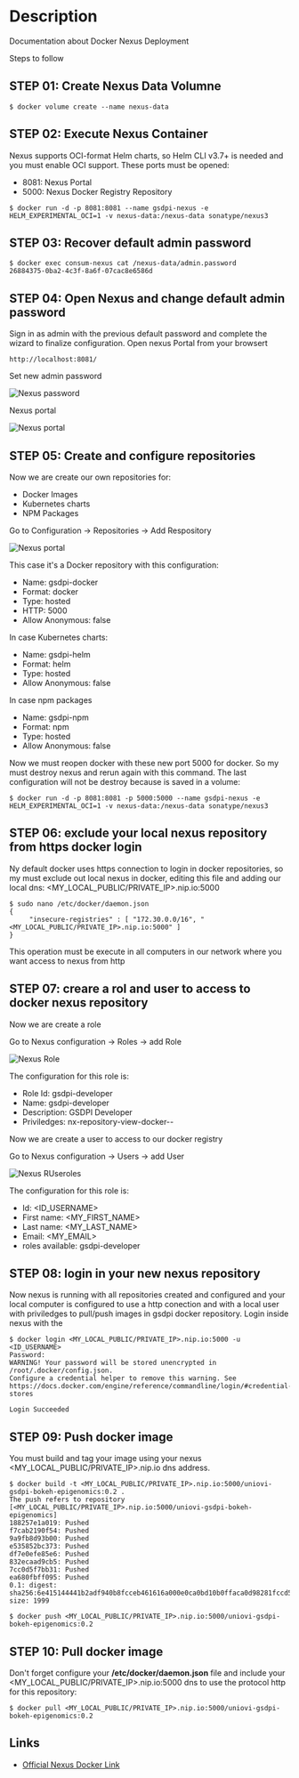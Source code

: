 # Description
Documentation about Docker Nexus Deployment

Steps to follow 

## STEP 01: Create Nexus Data Volumne

```
$ docker volume create --name nexus-data
```

## STEP 02: Execute Nexus Container

Nexus supports OCI-format Helm charts, so Helm CLI v3.7+ is needed and you must enable OCI support.
These ports must be opened:

- 8081: Nexus Portal
- 5000: Nexus Docker Registry Repository
  
```
$ docker run -d -p 8081:8081 --name gsdpi-nexus -e HELM_EXPERIMENTAL_OCI=1 -v nexus-data:/nexus-data sonatype/nexus3
```

## STEP 03: Recover default admin password

```
$ docker exec consum-nexus cat /nexus-data/admin.password
26884375-0ba2-4c3f-8a6f-07cac8e6586d
```

## STEP 04: Open Nexus and change default admin password

Sign in as admin with the previous default password and complete the wizard to finalize configuration. Open nexus Portal from your browsert

```
http://localhost:8081/
```

Set new admin password

![Nexus password](./images/nexus-new-password.png "Nexus password")

Nexus portal

![Nexus portal](./images/nexus-access.png "Nexus portal")

## STEP 05: Create and configure repositories

Now we are create our own repositories for:

- Docker Images
- Kubernetes charts
- NPM Packages

Go to Configuration -> Repositories -> Add Respository

![Nexus portal](./images/nexus-repository.png "Nexus Repository")

This case it's a Docker repository with this configuration:

- Name: gsdpi-docker
- Format: docker
- Type: hosted
- HTTP: 5000
- Allow Anonymous: false

In case Kubernetes charts:

- Name: gsdpi-helm
- Format: helm
- Type: hosted
- Allow Anonymous: false

In case npm packages

- Name: gsdpi-npm
- Format: npm
- Type: hosted
- Allow Anonymous: false

Now we must reopen docker with these new port 5000 for docker. So my must destroy nexus and rerun again with this command. The last configuration will not be destroy because is saved in a volume:

```
$ docker run -d -p 8081:8081 -p 5000:5000 --name gsdpi-nexus -e HELM_EXPERIMENTAL_OCI=1 -v nexus-data:/nexus-data sonatype/nexus3
```

## STEP 06: exclude your local nexus repository from https docker login

Ny default docker uses https connection to login in docker repositories, so my must exclude out local nexus in docker, editing this file and adding our local dns: <MY_LOCAL_PUBLIC/PRIVATE_IP>.nip.io:5000

```
$ sudo nano /etc/docker/daemon.json
{
     "insecure-registries" : [ "172.30.0.0/16", "<MY_LOCAL_PUBLIC/PRIVATE_IP>.nip.io:5000" ]
}
```

This operation must be execute in all computers in our network where you want access to nexus from http

## STEP 07: creare a rol and user to access to docker nexus repository

Now we are create a role

Go to Nexus configuration -> Roles -> add Role

![Nexus Role](./images/nexus-role.png "Nexus Role")

The configuration for this role is:

- Role Id: gsdpi-developer
- Name: gsdpi-developer
- Description: GSDPI Developer
- Priviledges: nx-repository-view-docker-*-*

Now we are create a user to access to our docker registry

Go to Nexus configuration -> Users -> add User

![Nexus RUseroles](./images/nexus-role.png "Nexus User")

The configuration for this role is:

- Id: <ID_USERNAME>
- First name: <MY_FIRST_NAME>
- Last name: <MY_LAST_NAME>
- Email: <MY_EMAIL>
- roles available: gsdpi-developer

## STEP 08: login in your new nexus repository
Now nexus is running with all repositories created and configured and your local computer is configured to use a http conection and with a local user with priviledges to pull/push images in gsdpi docker repository. Login inside nexus with the


```
$ docker login <MY_LOCAL_PUBLIC/PRIVATE_IP>.nip.io:5000 -u <ID_USERNAME>
Password:
WARNING! Your password will be stored unencrypted in /root/.docker/config.json.
Configure a credential helper to remove this warning. See
https://docs.docker.com/engine/reference/commandline/login/#credential-stores

Login Succeeded
```
## STEP 09: Push docker image

You must build and tag your image using your nexus <MY_LOCAL_PUBLIC/PRIVATE_IP>.nip.io dns address.

```
$ docker build -t <MY_LOCAL_PUBLIC/PRIVATE_IP>.nip.io:5000/uniovi-gsdpi-bokeh-epigenomics:0.2 .
The push refers to repository [<MY_LOCAL_PUBLIC/PRIVATE_IP>.nip.io:5000/uniovi-gsdpi-bokeh-epigenomics]
188257e1a019: Pushed 
f7cab2190f54: Pushed 
9a9fb8d93b00: Pushed 
e535852bc373: Pushed 
df7e0efe85e6: Pushed 
832ecaad9cb5: Pushed 
7cc0d5f7bb31: Pushed 
ea680fbff095: Pushed 
0.1: digest: sha256:6e415144441b2adf940b8fcceb461616a000e0ca0bd10b0ffaca0d98281fccd5 size: 1999

$ docker push <MY_LOCAL_PUBLIC/PRIVATE_IP>.nip.io:5000/uniovi-gsdpi-bokeh-epigenomics:0.2
```

## STEP 10: Pull docker image
Don't forget configure your **/etc/docker/daemon.json** file and include your <MY_LOCAL_PUBLIC/PRIVATE_IP>.nip.io:5000 dns to use the protocol http for this repository:

```
$ docker pull <MY_LOCAL_PUBLIC/PRIVATE_IP>.nip.io:5000/uniovi-gsdpi-bokeh-epigenomics:0.2
```

## Links

- [Official Nexus Docker Link](https://hub.docker.com/r/sonatype/nexus3/)

